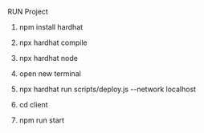 RUN Project 

1. npm install hardhat

2. npx hardhat compile

3. npx hardhat node

4. open new terminal
  
5. npx hardhat run scripts/deploy.js --network localhost

6. cd client

7. npm run start
 
 
